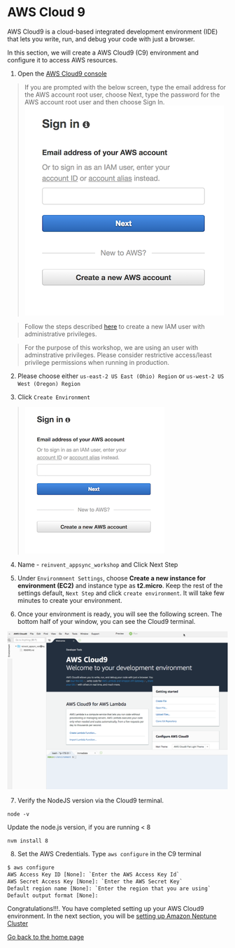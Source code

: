 # AWS Cloud 9

AWS Cloud9 is a cloud-based integrated development environment (IDE) that lets you write, run, and debug your code with just a browser.

In this section, we will create a AWS Cloud9 (C9) environment and configure it to access AWS resources.

1. Open the [AWS Cloud9 console](https://console.aws.amazon.com/cloud9/)

>  If you are prompted with the below screen, type the email address for the AWS account root user, choose Next, type the password for the AWS account root user and then choose Sign In.
> ![Root User](../images/root_user.png)

> Follow the steps described [here](https://docs.aws.amazon.com/IAM/latest/UserGuide/getting-started_create-admin-group.html) to create a new IAM user with administrative privileges.

> For the purpose of this workshop, we are using an user with adminstrative privileges. Please consider restrictive access/least privilege permissions when running in production.

2. Please choose either `us-east-2 US East (Ohio) Region`
   or `us-west-2 US West (Oregon) Region`

3. Click `Create Environment`

> ![Create Env](../images/image-root-login.png)

4. Name - `reinvent_appsync_workshop` and Click Next Step

5. Under `Environmnent Settings`, choose **Create a new instance for environment (EC2)** and instance type as **t2.micro**. Keep the rest of the settings default, `Next Step` and click `create environment`. It will take few minutes to create your environment.

6. Once your environment is ready, you will see the following screen. The bottom half of your window, you can see the Cloud9 terminal.

  ![Cloud9 Env](../images/cloud9_env.png)

7. Verify the NodeJS version via the Cloud9 terminal.

```
node -v
```

Update the node.js version, if you are running < 8

```
nvm install 8
```

8. Set the AWS Credentials. Type `aws configure` in the C9 terminal

```
$ aws configure
AWS Access Key ID [None]: `Enter the AWS Access Key Id`
AWS Secret Access Key [None]: `Enter the AWS Secret Key`
Default region name [None]: `Enter the region that you are using`
Default output format [None]:
```

Congratulations!!!. You have completed setting up your AWS Cloud9 environment. In the next section, you will be [setting up Amazon Neptune Cluster](../2_neptune_stack/README.md)

[Go back to the home page](../README.md)
